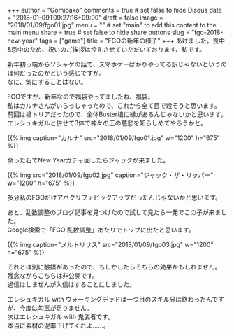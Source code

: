 +++
author = "Gomibako"
comments = true	# set false to hide Disqus
date = "2018-01-09T09:27:16+09:00"
draft = false
image = "2018/01/09/fgo01.jpg"
menu = ""		# set "main" to add this content to the main menu
share = true	# set false to hide share buttons
slug = "fgo-2018-new-year"
tags = ["game"]
title = "FGOの新年の様子"
+++
あけました。喪中&amp;忌中のため、祝いのご挨拶は控えさせていただいております、私です。<!--more-->

新年初っ端からソシャゲの話で、スマホゲーばかりやってる訳じゃないというのは何だったのかという感じですが。  
なに、気にすることはない。

FGOですが、新年なので福袋やってましたね、福袋。  
私はカルナさんがいらっしゃったので、これから全て目で殺そうと思います。  
前回は槍トリアだったので、全体Buster槍に縁があるんじゃないかと思います。  
エレシュキガルと併せて3体で神々の王の慈悲を知らしめてやろうかと。

{{% img caption="カルナ" src="2018/01/09/fgo01.jpg" w="1200" h="675" %}}

余った石でNew Yearガチャ回したらジャックが来ました。

{{% img src="2018/01/09/fgo02.jpg" caption="ジャック・ザ・リッパー" w="1200" h="675" %}}

多分私のFGOだけアポクリファピックアップだったんじゃないかと思います。

あと、乱数調整のブログ記事を見つけたので試して見たら一発でこの子が来ました。  
Google検索で「FGO 乱数調整」あたりでトップに出たと思います。

{{% img caption="メルトリリス" src="2018/01/09/fgo03.jpg" w="1200" h="675" %}}

それとは別に触媒があったので、もしかしたらそちらの効果かもしれません。  
残念ながらこちらは非公開です。  
過信はしませんが入信はすることにしました。

エレシュキガル with ウォーキングデッドは一つ目のスキル分は終わったんですが、今度は勾玉が足りません。  
次はエレシュキガル with 鬼武者です。  
本当に素材の泥率下げてくれよ……。
